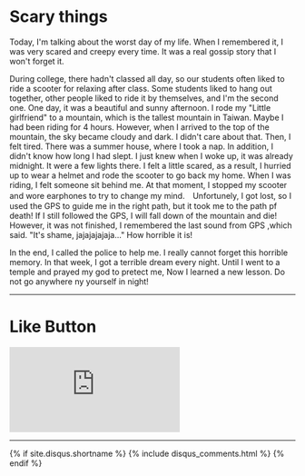 # Scary things

Today, I'm talking about the worst day of my life. When I remembered it, I was very scared and creepy every time. It was a real gossip story that I won't forget it.

During college, there hadn't classed all day, so our students often liked to ride a scooter for relaxing after class. Some students liked to hang out together, other people liked to ride it by themselves, and I'm the second one. One day, it was a beautiful and sunny afternoon. I rode my "Little girlfriend" to a mountain, which is the tallest mountain in Taiwan. Maybe I had been riding for 4 hours. However, when I arrived to the top of the mountain, the sky became cloudy and dark. I didn't care about that. Then, I felt tired. There was a summer house, where I took a nap. In addition, I didn't know how long I had slept. I just knew when I woke up, it was already midnight. It were a few lights there. I felt a little scared, as a result, I hurried up to wear a helmet and rode the scooter to go back my home. When I was riding, I felt someone sit behind me. At that moment, I stopped my scooter and wore earphones to try to change my mind.　Unfortunely, I got lost, so I used the GPS to guide me in the right path, but it took me to the path pf death! If I still followed the GPS, I will fall down of the mountain and die! However, it was not finished, I remembered the last sound from GPS ,which said. "It's shame, jajajajajaja..." How horrible it is!

In the end, I called the police to help me. I really cannot forget this horrible memory. In that week, I got a terrible dream every night. Until I went to a temple and prayed my god to pretect me, Now I learned a new lesson. Do not go anywhere ny yourself in night!

* * *

# Like Button

<iframe class="lc-margin-top-64 lc-margin-bottom-32 lc-mobile" data-v-b66e9a5a="" frameborder="0" src="https://button.like.co/in/embed/s9443112/button"> </iframe>

* * *

{% if site.disqus.shortname %}
  {% include disqus_comments.html %}
{% endif %}